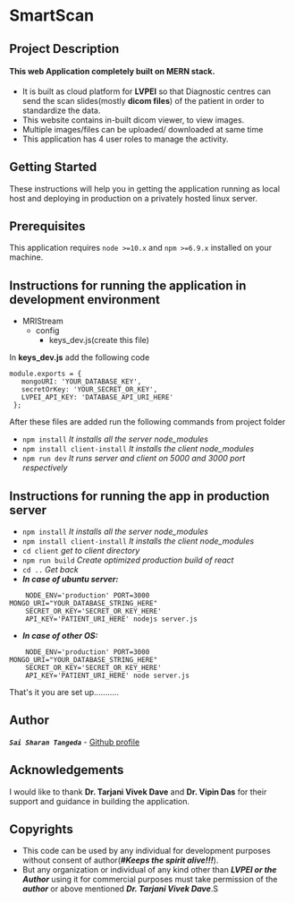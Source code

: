 # SmartScan
## Project Description
#### This web Application completely built on MERN stack.
  - It is built as cloud platform for **LVPEI** so that Diagnostic centres can send the scan slides(mostly **dicom 
  files**) of the patient in order to standardize the data.
  - This website contains in-built dicom viewer, to view images.
  - Multiple images/files can be uploaded/ downloaded at same time
  - This application has 4 user roles to manage the activity.
## Getting Started
These instructions will help you in getting the application running as local host and deploying in production on a 
privately hosted linux server.

## Prerequisites
This application requires `node >=10.x` and `npm >=6.9.x` installed on your machine.

## Instructions for running the application in development environment
- MRIStream
  - config
    - keys_dev.js(create this file)
    
In **keys_dev.js** add the following code
    
```$xslt
module.exports = {
   mongoURI: 'YOUR_DATABASE_KEY',
   secretOrKey: 'YOUR_SECRET_OR_KEY',
   LVPEI_API_KEY: 'DATABASE_API_URI_HERE'
 };
```

After these files are added run the following commands from project folder
- `npm install` _It installs all the server node_modules_
- `npm install client-install` _It installs the client node_modules_
- `npm run dev` _It runs server and client on 5000 and 3000 port respectively_

## Instructions for running the app in production server

- `npm install` _It installs all the server node_modules_
- `npm install client-install` _It installs the client node_modules_
- `cd client` _get to client directory_
- `npm run build` _Create optimized production build of react_
- `cd ..` _Get back_
- **_In case of ubuntu server:_**
```
    NODE_ENV='production' PORT=3000 MONGO_URI="YOUR_DATABASE_STRING_HERE" 
    SECRET_OR_KEY='SECRET_OR_KEY_HERE' 
    API_KEY='PATIENT_URI_HERE' nodejs server.js
``` 
- **_In case of other OS:_**
```
    NODE_ENV='production' PORT=3000 MONGO_URI="YOUR_DATABASE_STRING_HERE" 
    SECRET_OR_KEY='SECRET_OR_KEY_HERE' 
    API_KEY='PATIENT_URI_HERE' node server.js
```

That's it you are set up...........
## Author
**_`Sai Sharan Tangeda`_** - [Github profile](https://github.com/SHARANTANGEDA?tab=repositories)

## Acknowledgements
I would like to thank **Dr. Tarjani Vivek Dave** and **Dr. Vipin Das** for their support and guidance in building 
the application.
## Copyrights
- This code can be used by any individual for development purposes without consent of author(_**#Keeps the spirit 
alive!!!**_). 
- But any organization or individual of any kind other than _**LVPEI or the Author**_ using it for commercial purposes 
must take permission of the _**author**_ or above mentioned _**Dr. Tarjani Vivek Dave**_.S
